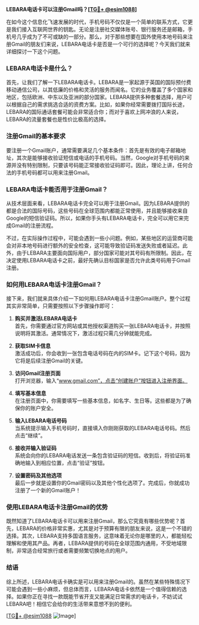 **LEBARA电话卡可以注册Gmail吗？[[TG💪+ @esim1088](https://t.me/s/esim1088)]**

在如今这个信息化飞速发展的时代，手机号码不仅仅是一个简单的联系方式，它更是我们接入互联网世界的钥匙。无论是注册社交媒体账号、银行服务还是邮箱，手机号几乎成为了不可或缺的一部分。那么，对于那些想要在国外使用本地号码来注册Gmail的朋友们来说，LEBARA电话卡是否是一个可行的选择呢？今天我们就来详细探讨一下这个问题。

### LEBARA电话卡是什么？

首先，让我们了解一下LEBARA电话卡。LEBARA是一家起源于英国的国际预付费移动通信公司，以其低廉的价格和灵活的服务而闻名。它的业务覆盖了多个国家和地区，包括欧洲、中东以及亚洲的部分国家。LEBARA提供多种套餐选择，用户可以根据自己的需求挑选合适的资费方案。比如，如果你经常需要拨打国际长途，LEBARA的国际通话套餐可能会非常适合你；而对于喜欢上网冲浪的人来说，LEBARA的流量套餐也是性价比极高的选择。

### 注册Gmail的基本要求

要注册一个Gmail账户，通常需要满足几个基本条件：首先是有效的电子邮箱地址，其次是能够接收验证短信或电话的手机号码。当然，Google对手机号码的来源并没有特别限制，只要该号码能正常接收验证码即可。因此，理论上讲，任何合法的手机号码都可以用来注册Gmail。

### LEBARA电话卡能否用于注册Gmail？

从技术层面来看，LEBARA电话卡完全可以用于注册Gmail。因为LEBARA提供的都是合法的国际号码，这些号码在全球范围内都能正常使用，并且能够接收来自Google的短信验证码。所以，如果你手头有LEBARA电话卡，完全可以用它来完成Gmail的注册流程。

不过，在实际操作过程中，可能会遇到一些小问题。例如，某些地区的运营商可能会对非本地号码进行额外的安全检查，这可能导致验证码发送失败或者延迟。此外，由于LEBARA主要面向国际用户，部分国家可能对其号码有所限制。因此，在决定使用LEBARA电话卡之前，最好先确认目标国家是否允许此类号码用于Gmail注册。

### 如何用LEBARA电话卡注册Gmail？

接下来，我们就来具体介绍一下如何用LEBARA电话卡注册Gmail账户。整个过程其实非常简单，只需要按照以下步骤操作即可：

1. **购买并激活LEBARA电话卡**  
   首先，你需要通过官方网站或其他授权渠道购买一张LEBARA电话卡，并按照说明将其激活。通常情况下，激活过程只需几分钟就能完成。

2. **获取SIM卡信息**  
   激活成功后，你会收到一张包含电话号码在内的SIM卡。记下这个号码，因为它将是后续注册Gmail的关键。

3. **访问Gmail注册页面**  
   打开浏览器，输入“www.gmail.com”，点击“创建账户”按钮进入注册界面。

4. **填写基本信息**  
   在注册页面中，你需要填写一些基本信息，如名字、生日等。这些都是为了确保你的账户安全。

5. **输入LEBARA电话号码**  
   当系统提示输入手机号码时，直接填入你刚刚获取的LEBARA电话号码。然后点击“继续”。

6. **接收并输入验证码**  
   系统会向你的LEBARA电话发送一条包含验证码的短信。收到后，将验证码准确地输入到相应位置，点击“验证”按钮。

7. **设置密码及其他选项**  
   最后一步就是设置你的Gmail密码以及其他个性化选项了。完成后，你就成功注册了一个新的Gmail账户！

### 使用LEBARA电话卡注册Gmail的优势

既然知道了LEBARA电话卡可以用来注册Gmail，那么它究竟有哪些优势呢？首先，LEBARA的价格非常实惠，尤其是对于预算有限的朋友来说，这是一个不错的选择。其次，LEBARA支持多国语言服务，这意味着无论你是哪里的人，都能轻松理解和使用其产品。再者，LEBARA提供的号码在全球范围内通用，不受地域限制，非常适合经常旅行或者需要频繁切换地点的用户。

### 结语

综上所述，LEBARA电话卡确实是可以用来注册Gmail的。虽然在某些特殊情况下可能会遇到一些小麻烦，但总体而言，LEBARA电话卡依然是一个值得信赖的选择。如果你正在寻找一款既能节省开支又能满足日常需求的电话卡，不妨试试LEBARA吧！相信它会给你的生活带来意想不到的便利。

[[TG💪+ @esim1088](https://t.me/s/esim1088) ![Image](https://i.postimg.cc/4NQfJmqS/Snipaste-2025-05-13-00-14-12.png)]